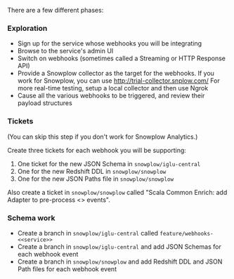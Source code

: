 There are a few different phases:

### Exploration

* Sign up for the service whose webhooks you will be integrating
* Browse to the service's admin UI
* Switch on webhooks (sometimes called a Streaming or HTTP Response API)
* Provide a Snowplow collector as the target for the webhooks. If you work for Snowplow, you can use http://trial-collector.snplow.com/ For more real-time testing, setup a local collector and then use Ngrok
* Cause all the various webhooks to be triggered, and review their payload structures

### Tickets

(You can skip this step if you don't work for Snowplow Analytics.)

Create three tickets for each webhook you will be supporting:

1. One ticket for the new JSON Schema in `snowplow/iglu-central`
2. One for the new Redshift DDL in `snowplow/snowplow`
3. One for the new JSON Paths file in `snowplow/snowplow`

Also create a ticket in `snowplow/snowplow` called "Scala Common Enrich: add Adapter to pre-process <<Service>> events".

### Schema work

* Create a branch in `snowplow/iglu-central` called `feature/webhooks-<<service>>`
* Create a branch in `snowplow/iglu-central` and add JSON Schemas for each webhook event
* Create a branch in `snowplow/snowplow` and add Redshift DDL and JSON Path files for each webhook event
